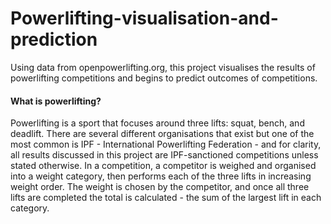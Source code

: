 # Powerlifting-visualisation-and-prediction
Using data from openpowerlifting.org, this project visualises the results of powerlifting competitions and begins to predict outcomes of competitions.

#### What is powerlifting?
Powerlifting is a sport that focuses around three lifts: squat, bench, and deadlift. There are several different organisations that exist but one of the most common is IPF - International Powerlifting Federation - and for clarity, all results discussed in this project are IPF-sanctioned competitions unless stated otherwise.
In a competition, a competitor is weighed and organised into a weight category, then performs each of the three lifts in increasing weight order. The weight is chosen by the competitor, and once all three lifts are completed the total is calculated - the sum of the largest lift in each category.
